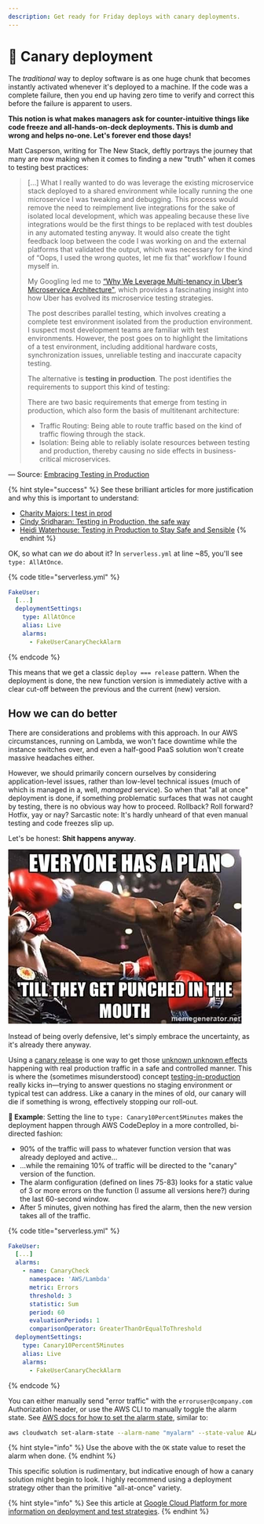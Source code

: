 ```yaml
---
description: Get ready for Friday deploys with canary deployments.
---
```


# 🦺 Canary deployment

The _traditional_ way to deploy software is as one huge chunk that becomes instantly activated whenever it's deployed to a machine. If the code was a complete failure, then you end up having zero time to verify and correct this before the failure is apparent to users.

**This notion is what makes managers ask for counter-intuitive things like code freeze and all-hands-on-deck deployments. This is dumb and wrong and helps no-one. Let's forever end those days!**

Matt Casperson, writing for The New Stack, deftly portrays the journey that many are now making when it comes to finding a new "truth" when it comes to testing best practices:

> [...] What I really wanted to do was leverage the existing microservice stack deployed to a shared environment while locally running the one microservice I was tweaking and debugging. This process would remove the need to reimplement live integrations for the sake of isolated local development, which was appealing because these live integrations would be the first things to be replaced with test doubles in any automated testing anyway. It would also create the tight feedback loop between the code I was working on and the external platforms that validated the output, which was necessary for the kind of “Oops, I used the wrong quotes, let me fix that” workflow I found myself in.
>
> My Googling led me to [“Why We Leverage Multi-tenancy in Uber’s Microservice Architecture"](https://eng.uber.com/multitenancy-microservice-architecture/), which provides a fascinating insight into how Uber has evolved its microservice testing strategies.
>
> The post describes parallel testing, which involves creating a complete test environment isolated from the production environment. I suspect most development teams are familiar with test environments. However, the post goes on to highlight the limitations of a test environment, including additional hardware costs, synchronization issues, unreliable testing and inaccurate capacity testing.
>
> The alternative is **testing in production**. The post identifies the requirements to support this kind of testing:
>
> There are two basic requirements that emerge from testing in production, which also form the basis of multitenant architecture:
>
> - Traffic Routing: Being able to route traffic based on the kind of traffic flowing through the stack.
> - Isolation: Being able to reliably isolate resources between testing and production, thereby causing no side effects in business-critical microservices.

— Source: [Embracing Testing in Production](https://thenewstack.io/embracing-testing-in-production/)

{% hint style="success" %}
See these brilliant articles for more justification and why this is important to understand:

- [Charity Majors: I test in prod](https://increment.com/testing/i-test-in-production/)
- [Cindy Sridharan: Testing in Production, the safe way](https://copyconstruct.medium.com/testing-in-production-the-safe-way-18ca102d0ef1)
- [Heidi Waterhouse: Testing in Production to Stay Safe and Sensible](https://launchdarkly.com/blog/testing-in-production-for-safety-and-sanity/)
  {% endhint %}

OK, so what can _we_ do about it? In `serverless.yml` at line \~85, you'll see `type: AllAtOnce`.

{% code title="serverless.yml" %}

```yml
FakeUser:
  [...]
  deploymentSettings:
    type: AllAtOnce
    alias: Live
    alarms:
      - FakeUserCanaryCheckAlarm
```

{% endcode %}

This means that we get a classic `deploy === release` pattern. When the deployment is done, the new function version is immediately active with a clear cut-off between the previous and the current (new) version.

## How we can do better

There are considerations and problems with this approach. In our AWS circumstances, running on Lambda, we won't face downtime while the instance switches over, and even a half-good PaaS solution won't create massive headaches either.

However, we should primarily concern ourselves by considering application-level issues, rather than low-level technical issues (much of which is managed in a, well, _managed_ service). So when that "all at once" deployment is done, if something problematic surfaces that was not caught by testing, there is no obvious way how to proceed. Rollback? Roll forward? Hotfix, yay or nay? Sarcastic note: It's hardly unheard of that even manual testing and code freezes slip up.

Let's be honest: **Shit happens anyway**.

![Words to live by, as told by Mike Tyson](../img/tyson.jpg)

Instead of being overly defensive, let's simply embrace the uncertainty, as it's already there anyway.

Using a [canary release](https://martinfowler.com/bliki/CanaryRelease.html) is one way to get those [unknown unknown effects](https://en.wikipedia.org/wiki/Cynefin_framework) happening with real production traffic in a safe and controlled manner. This is where the (sometimes misunderstood) concept [testing-in-production](https://increment.com/testing/i-test-in-production/) really kicks in—trying to answer questions no staging environment or typical test can address. Like a canary in the mines of old, our canary will die if something is wrong, effectively stopping our roll-out.

**🎯 Example**: Setting the line to `type: Canary10Percent5Minutes` makes the deployment happen through AWS CodeDeploy in a more controlled, bi-directed fashion:

- 90% of the traffic will pass to whatever function version that was already deployed and active...
- ...while the remaining 10% of traffic will be directed to the "canary" version of the function.
- The alarm configuration (defined on lines 75-83) looks for a static value of 3 or more errors on the function (I assume all versions here?) during the last 60-second window.
- After 5 minutes, given nothing has fired the alarm, then the new version takes all of the traffic.

{% code title="serverless.yml" %}

```yml
FakeUser:
  [...]
  alarms:
    - name: CanaryCheck
      namespace: 'AWS/Lambda'
      metric: Errors
      threshold: 3
      statistic: Sum
      period: 60
      evaluationPeriods: 1
      comparisonOperator: GreaterThanOrEqualToThreshold
  deploymentSettings:
    type: Canary10Percent5Minutes
    alias: Live
    alarms:
      - FakeUserCanaryCheckAlarm
```

{% endcode %}

You can either manually send "error traffic" with the `erroruser@company.com` Authorization header, or use the AWS CLI to manually toggle the alarm state. See [AWS docs for how to set the alarm state](https://awscli.amazonaws.com/v2/documentation/api/latest/reference/cloudwatch/set-alarm-state.html), similar to:

```bash
aws cloudwatch set-alarm-state --alarm-name "myalarm" --state-value ALARM --state-reason "testing purposes"
```

{% hint style="info" %}
Use the above with the `OK` state value to reset the alarm when done.
{% endhint %}

This specific solution is rudimentary, but indicative enough of how a canary solution might begin to look. I highly recommend using a deployment strategy other than the primitive "all-at-once" variety.

{% hint style="info" %}
See this article at [Google Cloud Platform for more information on deployment and test strategies](https://cloud.google.com/architecture/application-deployment-and-testing-strategies).
{% endhint %}
